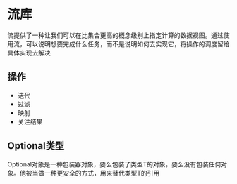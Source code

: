 #   流库

流提供了一种让我们可以在比集合更高的概念级别上指定计算的数据视图。通过使用流，可以说明想要完成什么任务，而不是说明如何去实现它，将操作的调度留给具体实现去解决

##  操作

-   迭代
-   过滤
-   映射
-   关注结果

##  Optional类型

Optional对象是一种包装器对象，要么包装了类型T的对象，要么没有包装任何对象。他被当做一种更安全的方式，用来替代类型T的引用


